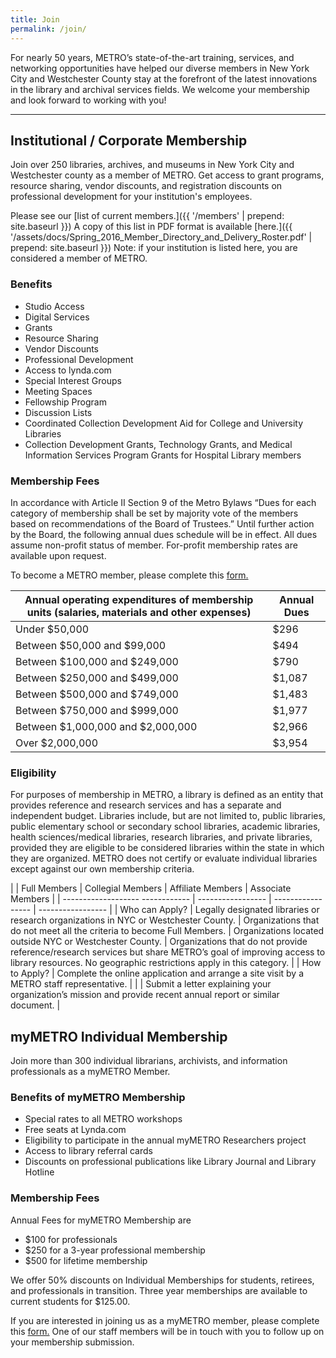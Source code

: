 ```yaml
---
title: Join
permalink: /join/
---
```


For nearly 50 years, METRO’s state-of-the-art training, services, and networking opportunities have helped our diverse members in New York City and Westchester County stay at the forefront of the latest innovations in the library and archival services fields. We welcome your membership and look forward to working with you!

<hr />

## Institutional / Corporate Membership

Join over 250 libraries, archives, and museums in New York City and Westchester county as a member of METRO. Get access to grant programs, resource sharing, vendor discounts, and registration discounts on professional development for your institution's employees.

Please see our [list of current members.]({{ '/members' | prepend: site.baseurl }}) A copy of this list in PDF format is available [here.]({{ '/assets/docs/Spring_2016_Member_Directory_and_Delivery_Roster.pdf' | prepend: site.baseurl }}) Note: if your institution is listed here, you are considered a member of METRO.

### Benefits

* Studio Access
* Digital Services
* Grants
* Resource Sharing
* Vendor Discounts
* Professional Development
* Access to lynda.com
* Special Interest Groups
* Meeting Spaces
* Fellowship Program
* Discussion Lists
* Coordinated Collection Development Aid for College and University Libraries
* Collection Development Grants, Technology Grants, and Medical Information Services Program Grants for Hospital Library members


### Membership Fees

In accordance with Article II Section 9 of the Metro Bylaws “Dues for each category of membership shall be set by majority vote of the members based on recommendations of the Board of Trustees.” Until further action by the Board, the following annual dues schedule will be in effect. All dues assume non-profit status of member. For-profit membership rates are available upon request.

To become a METRO member, please complete this <a href="https://www.google.com/url?q=https://docs.google.com/a/metro.org/forms/d/e/1FAIpQLScdl5-ktEFGNhXXEn4bAF54Blbu8wraOFRshnR42LSWpjwAMQ/viewform&sa=D&ust=1487006619450000&usg=AFQjCNFapEQ3uj1NJ24wWw9pPylQBsq2_Q" target="_blank">form.</a>


|  Annual operating expenditures of membership units (salaries, materials and other expenses)  |  Annual Dues                |
|  ------------------------------------------  |  ----------------------  |
|  Under $50,000  | $296            |
|  Between $50,000 and $99,000     | $494            |
|    Between $100,000 and $249,000     |  $790            |
|  Between $250,000 and $499,000     |  $1,087            |
|  Between $500,000 and $749,000    |  $1,483            |
|  Between $750,000 and $999,000      |  $1,977            |
|  Between $1,000,000 and $2,000,000 |  $2,966            |
|   Over $2,000,000                  |  $3,954            |

### Eligibility

For purposes of membership in METRO, a library is defined as an entity that provides reference and research services and has a separate and independent budget. Libraries include, but are not limited to, public libraries, public elementary school or secondary school libraries, academic libraries, health sciences/medical libraries, research libraries, and private libraries, provided they are eligible to be considered libraries within the state in which they are organized. METRO does not certify or evaluate individual libraries except against our own membership criteria.

|                       |  Full Members  |  Collegial Members  |  Affiliate Members  |  Associate Members  |
|  -------------------     ------------  |  -----------------  |  -----------------  |  -----------------  |
|  Who can Apply?       |  Legally designated libraries or research organizations in NYC or Westchester County.  |  Organizations that do not meet all the criteria to become Full Members.  |  Organizations located outside NYC or Westchester County.  |  Organizations that do not provide reference/research services but share METRO’s goal of improving access to library resources. No geographic restrictions apply in this category.  |
|  How to Apply?   |  Complete the online application and arrange a site visit by a METRO staff representative.               |                     |                     |   Submit a letter explaining your organization’s mission and provide recent annual report or similar document.  |


## myMETRO Individual Membership

Join more than 300 individual librarians, archivists, and information professionals as a myMETRO Member. 

### Benefits of myMETRO Membership

* Special rates to all METRO workshops
* Free seats at Lynda.com
* Eligibility to participate in the annual myMETRO Researchers project
* Access to library referral cards
* Discounts on professional publications like Library Journal and Library Hotline

### Membership Fees

Annual Fees for myMETRO Membership are

* $100 for professionals
* $250 for a 3-year professional membership
* $500 for lifetime membership

We offer 50% discounts on Individual Memberships for students, retirees, and professionals in transition. Three year memberships are available to current students for $125.00.

If you are interested in joining us as a myMETRO member, please complete this <a href="https://www.google.com/url?q=https://docs.google.com/a/metro.org/forms/d/e/1FAIpQLScPUztmBGK57i5wOmupenzG1DPg_M52QdXr06WDNaad1w9VDA/viewform&sa=D&ust=1487006619451000&usg=AFQjCNH3KzsNaQ8nKqlw5xpChnkyiHvWHA" target="_blank">form.</a> One of our staff members will be in touch with you to follow up on your membership submission.
